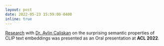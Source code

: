 ```yaml
---
layout: post
date: 2022-05-23 15:59:00-0400
inline: true
---
```


[Research](https://arxiv.org/pdf/2203.07511.pdf) with [Dr. Aylin Caliskan](https://www2.seas.gwu.edu/~aylin/) on the surprising semantic properties of CLIP text embeddings was presented as an Oral presentation at **ACL 2022**.